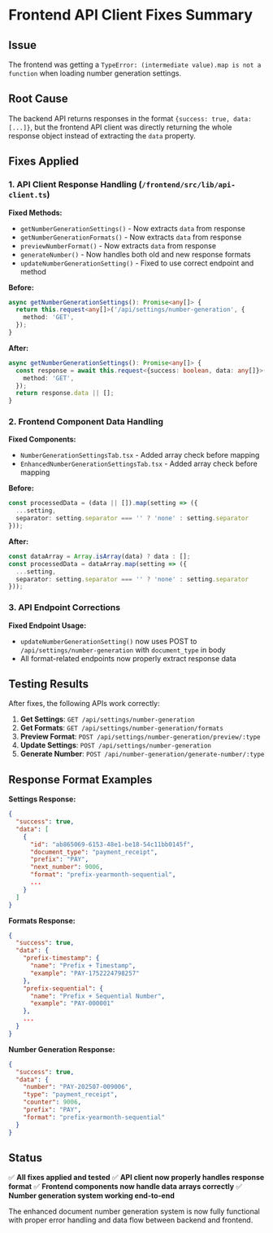 # Frontend API Client Fixes Summary

## Issue
The frontend was getting a `TypeError: (intermediate value).map is not a function` when loading number generation settings.

## Root Cause
The backend API returns responses in the format `{success: true, data: [...]}`, but the frontend API client was directly returning the whole response object instead of extracting the `data` property.

## Fixes Applied

### 1. API Client Response Handling (`/frontend/src/lib/api-client.ts`)

**Fixed Methods:**
- `getNumberGenerationSettings()` - Now extracts `data` from response
- `getNumberGenerationFormats()` - Now extracts `data` from response  
- `previewNumberFormat()` - Now extracts `data` from response
- `generateNumber()` - Now handles both old and new response formats
- `updateNumberGenerationSetting()` - Fixed to use correct endpoint and method

**Before:**
```typescript
async getNumberGenerationSettings(): Promise<any[]> {
  return this.request<any[]>('/api/settings/number-generation', {
    method: 'GET',
  });
}
```

**After:**
```typescript
async getNumberGenerationSettings(): Promise<any[]> {
  const response = await this.request<{success: boolean, data: any[]}>('/api/settings/number-generation', {
    method: 'GET',
  });
  return response.data || [];
}
```

### 2. Frontend Component Data Handling

**Fixed Components:**
- `NumberGenerationSettingsTab.tsx` - Added array check before mapping
- `EnhancedNumberGenerationSettingsTab.tsx` - Added array check before mapping

**Before:**
```typescript
const processedData = (data || []).map(setting => ({
  ...setting,
  separator: setting.separator === '' ? 'none' : setting.separator
}));
```

**After:**
```typescript
const dataArray = Array.isArray(data) ? data : [];
const processedData = dataArray.map(setting => ({
  ...setting,
  separator: setting.separator === '' ? 'none' : setting.separator
}));
```

### 3. API Endpoint Corrections

**Fixed Endpoint Usage:**
- `updateNumberGenerationSetting()` now uses POST to `/api/settings/number-generation` with `document_type` in body
- All format-related endpoints now properly extract response data

## Testing Results

After fixes, the following APIs work correctly:

1. **Get Settings**: `GET /api/settings/number-generation`
2. **Get Formats**: `GET /api/settings/number-generation/formats`
3. **Preview Format**: `POST /api/settings/number-generation/preview/:type`
4. **Update Settings**: `POST /api/settings/number-generation`
5. **Generate Number**: `POST /api/number-generation/generate-number/:type`

## Response Format Examples

**Settings Response:**
```json
{
  "success": true,
  "data": [
    {
      "id": "ab865069-6153-48e1-be18-54c11bb0145f",
      "document_type": "payment_receipt",
      "prefix": "PAY",
      "next_number": 9006,
      "format": "prefix-yearmonth-sequential",
      ...
    }
  ]
}
```

**Formats Response:**
```json
{
  "success": true,
  "data": {
    "prefix-timestamp": {
      "name": "Prefix + Timestamp",
      "example": "PAY-1752224798257"
    },
    "prefix-sequential": {
      "name": "Prefix + Sequential Number", 
      "example": "PAY-000001"
    },
    ...
  }
}
```

**Number Generation Response:**
```json
{
  "success": true,
  "data": {
    "number": "PAY-202507-009006",
    "type": "payment_receipt",
    "counter": 9006,
    "prefix": "PAY",
    "format": "prefix-yearmonth-sequential"
  }
}
```

## Status
✅ **All fixes applied and tested**
✅ **API client now properly handles response format**
✅ **Frontend components now handle data arrays correctly**
✅ **Number generation system working end-to-end**

The enhanced document number generation system is now fully functional with proper error handling and data flow between backend and frontend.
